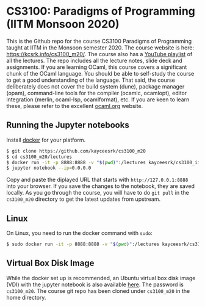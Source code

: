 # CS3100: Paradigms of Programming (IITM Monsoon 2020)

This is the Github repo for the course CS3100 Paradigms of Programming taught at IITM in the Monsoon semester 2020. The course website is here: https://kcsrk.info/cs3100_m20/. The course also has a [YouTube playlist](https://www.youtube.com/watch?v=9R8Oim7YU20&list=PLt0HgEXFOHdkE-NTs87s7QjwYwqeihb-D) of all the lectures. The repo includes all the lecture notes, slide deck and assignments. If you are learning OCaml, this course covers a significant chunk of the OCaml language. You should be able to self-study the course to get a good understanding of the language. That said, the course deliberately does not cover the build system (dune), package manager (opam), command-line tools for the compiler (ocamlc, ocamlopt), editor integration (merlin, ocaml-lsp, ocamlformat), etc. If you are keen to learn these, please refer to the excellent [ocaml.org](https://ocaml.org/) website. 

## Running the Jupyter notebooks

Install [docker](https://docs.docker.com/install/#supported-platforms) for your platform.

```bash
$ git clone https://github.com/kayceesrk/cs3100_m20
$ cd cs3100_m20/lectures
$ docker run -it -p 8888:8888 -v "$(pwd)":/lectures kayceesrk/cs3100_iitm:latest
$ jupyter notebook --ip=0.0.0.0
```

Copy and paste the diplayed URL that starts with `http://127.0.0.1:8888` into
your browser. If you save the changes to the notebook, they are saved locally.
As you go through the course, you will have to do `git pull` in the
`cs3100_m20` directory to get the latest updates from upstream.

## Linux

On Linux, you need to run the docker command with `sudo`:

```bash
$ sudo docker run -it -p 8888:8888 -v "$(pwd)":/lectures kayceesrk/cs3100_iitm:latest
```

## Virtual Box Disk Image

While the docker set up is recommended, an Ubuntu virtual box disk image (VDI)
with the jupyter notebook is also available
[here](https://drive.google.com/drive/folders/1bak0M85dHd6Avvn1AANdFKBaYpomIuzT?usp=sharing).
The password is `cs3100_m20`. The course git repo has been cloned under
`cs3100_m20` in the home directory.  
